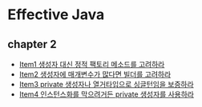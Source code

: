 # Effective Java



## chapter 2

* [Item1 생성자 대신 정적 팩토리 메소드를 고려하라](Item1/Item1.md)
* [Item2 생성자에 매개변수가 많다면 빌더를 고려하라](Item2/Item2.md)
* [Item3 private 생성자나 열거타입으로 싱글턴임을 보증하라](Item3/Item3.md)
* [Item4 인스턴스화를 막으려거든 private 생성자를 사용하라](Item4/Item4.md)

